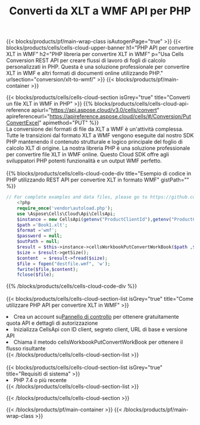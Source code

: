 ﻿---
title: Converti da XLT a WMF API per PHP
description:  API cloud e SDK per Microsoft Excel e OpenOffice Calc. Converti foglio di calcolo in un altro file di formato.
url: /it/php/conversion/xlt-to-wmf/
---
{{< blocks/products/pf/main-wrap-class isAutogenPage="true" >}}
{{< blocks/products/cells/cells-cloud-upper-banner h1="PHP API per convertire XLT in WMF" h2="PHP libreria per convertire XLT in WMF" p="Usa Cells Conversion REST API per creare flussi di lavoro di fogli di calcolo personalizzati in PHP. Questa è una soluzione professionale per convertire XLT in WMF e altri formati di documenti online utilizzando PHP." urlsection="conversion/xlt-to-wmf/" >}}
{{< blocks/products/pf/main-container >}}

{{< blocks/products/cells/cells-cloud-section isGrey="true" title="Converti un file XLT in WMF in PHP" >}}
{{% blocks/products/cells/cells-cloud-api-reference apiurl="https://api.aspose.cloud/v3.0/cells/convert" apireferenceurl="https://apireference.aspose.cloud/cells/#/Conversion/PutConvertExcel" apimethod="PUT" %}}
<br/>
La conversione dei formati di file da XLT a WMF è un'attività complessa. Tutte le transizioni dal formato XLT a WMF vengono eseguite dal nostro SDK PHP mantenendo il contenuto strutturale e logico principale del foglio di calcolo XLT di origine. La nostra libreria PHP è una soluzione professionale per convertire file XLT in WMF online. Questo Cloud SDK offre agli sviluppatori PHP potenti funzionalità e un output WMF perfetto.
<br/>
<br/>
{{% blocks/products/cells/cells-cloud-code-div title="Esempio di codice in PHP utilizzando REST API per convertire XLT in formato WMF" gistPath="" %}}
 
```php
// For complete examples and data files, please go to https://github.com/aspose-cells-cloud/aspose-cells-cloud-php/
    <?php
    require_once('vendor\autoload.php');
    use \Aspose\Cells\Cloud\Api\CellsApi;
    $instance = new CellsApi(getenv("ProductClientId"),getenv("ProductClientSecret"));
    $path ='Book1.xlt';    
    $format ='wmf';
    $password = null;
    $outPath = null;      
    $result = $this->instance->cellsWorkbookPutConvertWorkBook($path ,$format, $password,  $outPath);
    $size = $result->getSize();
    $content  = $result->fread($size);
    $file = fopen("destfile.wmf", 'w');
    fwrite($file,$content);
    fclose($file);
```
 
{{% /blocks/products/cells/cells-cloud-code-div %}}
<br/>
<br/>
{{< blocks/products/cells/cells-cloud-section-list isGrey="true" title="Come utilizzare PHP API per convertire XLT in WMF" >}}
<li> Crea un account su<a href="https://dashboard.aspose.cloud/">Pannello di controllo</a> per ottenere gratuitamente quota API e dettagli di autorizzazione</li>
<li>Inizializza CellsApi con ID client, segreto client, URL di base e versione API</li>
<li>Chiama il metodo cellsWorkbookPutConvertWorkBook per ottenere il flusso risultante</li>
{{< /blocks/products/cells/cells-cloud-section-list >}}
<br/>
<br/>
{{< blocks/products/cells/cells-cloud-section-list isGrey="true" title="Requisiti di sistema" >}}
<li>PHP 7.4 o più recente</li>
{{< /blocks/products/cells/cells-cloud-section-list >}}

{{< /blocks/products/cells/cells-cloud-section >}}

{{< /blocks/products/pf/main-container >}}
{{< /blocks/products/pf/main-wrap-class >}}
